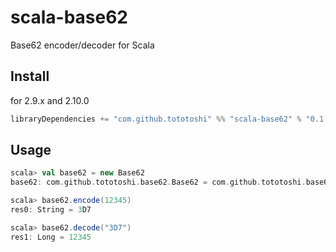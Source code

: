 # scala-base62

Base62 encoder/decoder for Scala

## Install
for 2.9.x and 2.10.0
```scala
libraryDependencies += "com.github.tototoshi" %% "scala-base62" % "0.1.0"
```

## Usage

```scala
scala> val base62 = new Base62
base62: com.github.tototoshi.base62.Base62 = com.github.tototoshi.base62.Base62@336215d4

scala> base62.encode(12345)
res0: String = 3D7

scala> base62.decode("3D7")
res1: Long = 12345
```

